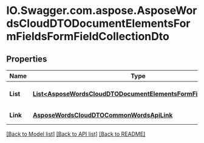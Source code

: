 # IO.Swagger.com.aspose.AsposeWordsCloudDTODocumentElementsFormFieldsFormFieldCollectionDto
## Properties

Name | Type | Description | Notes
------------ | ------------- | ------------- | -------------
**List** | [**List&lt;AsposeWordsCloudDTODocumentElementsFormFieldsFormField&gt;**](AsposeWordsCloudDTODocumentElementsFormFieldsFormField.md) | Collection of formfields | [optional] 
**Link** | [**AsposeWordsCloudDTOCommonWordsApiLink**](AsposeWordsCloudDTOCommonWordsApiLink.md) | Link to the document. | [optional] 

[[Back to Model list]](../README.md#documentation-for-models) [[Back to API list]](../README.md#documentation-for-api-endpoints) [[Back to README]](../README.md)

